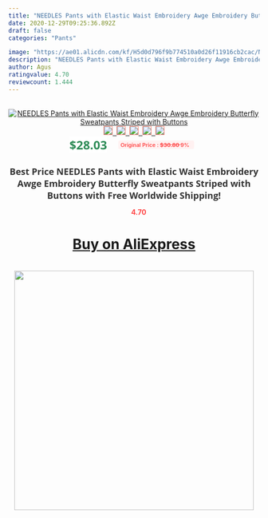 ```yaml
---
title: "NEEDLES Pants with Elastic Waist Embroidery Awge Embroidery Butterfly Sweatpants Striped with Buttons"
date: 2020-12-29T09:25:36.892Z
draft: false
categories: "Pants"

image: "https://ae01.alicdn.com/kf/H5d0d796f9b774510a0d26f11916cb2cac/NEEDLES-Pants-with-Elastic-Waist-Embroidery-Awge-Embroidery-Butterfly-Sweatpants-Striped-with-Buttons.jpg"
description: "NEEDLES Pants with Elastic Waist Embroidery Awge Embroidery Butterfly Sweatpants Striped with Buttons"
author: Agus
ratingvalue: 4.70
reviewcount: 1.444
---
```

<br>
<div style="text-align: center;">
<a href="https://s.click.aliexpress.com/e/_9yywSh" target="_blank" rel="nofollow noopener noreferrer"><img alt="NEEDLES Pants with Elastic Waist Embroidery Awge Embroidery Butterfly Sweatpants Striped with Buttons" class="magnifier-image" src="https://ae01.alicdn.com/kf/H5d0d796f9b774510a0d26f11916cb2cac/NEEDLES-Pants-with-Elastic-Waist-Embroidery-Awge-Embroidery-Butterfly-Sweatpants-Striped-with-Buttons.jpg_640x640.jpg">
<br>
<img style="border:1px solid salmon" src="https://ae01.alicdn.com/kf/H5d0d796f9b774510a0d26f11916cb2cac/NEEDLES-Pants-with-Elastic-Waist-Embroidery-Awge-Embroidery-Butterfly-Sweatpants-Striped-with-Buttons.jpg_120x120.jpg">&nbsp;&nbsp;<img style="border:1px solid salmon" src="https://ae01.alicdn.com/kf/H99b06539286d4b679a1306e9cd68d0afP/NEEDLES-Pants-with-Elastic-Waist-Embroidery-Awge-Embroidery-Butterfly-Sweatpants-Striped-with-Buttons.jpg_120x120.jpg">&nbsp;&nbsp;<img style="border:1px solid salmon" src="https://ae01.alicdn.com/kf/Hc57603f124d345ae970b6e3daa808afd0/NEEDLES-Pants-with-Elastic-Waist-Embroidery-Awge-Embroidery-Butterfly-Sweatpants-Striped-with-Buttons.jpg_120x120.jpg">&nbsp;&nbsp;<img style="border:1px solid salmon" src="https://ae01.alicdn.com/kf/He1e1191e39164df3bd8f281c05a7735fw/NEEDLES-Pants-with-Elastic-Waist-Embroidery-Awge-Embroidery-Butterfly-Sweatpants-Striped-with-Buttons.jpg_120x120.jpg">&nbsp;&nbsp;<img style="border:1px solid salmon" src="https://ae01.alicdn.com/kf/H071acdc96fea4365a6e042957958df7ex/NEEDLES-Pants-with-Elastic-Waist-Embroidery-Awge-Embroidery-Butterfly-Sweatpants-Striped-with-Buttons.jpg_120x120.jpg"></a></div><br0>
<div style="text-align: center;"><span style="background-color: white; border: 0px; box-sizing: border-box; color: seagreen; display: inline-block; font-family: &quot;open sans&quot; , &quot;arial&quot; , &quot;helvetica&quot; , sans-serif , &quot;heiti&quot;; font-size: 24px; font-stretch: inherit; font-weight: 700; line-height: inherit; margin: 0px 10px 0px 0px; padding: 0px; vertical-align: middle;">$28.03 </span>
<span style="background: rgb(255 , 241 , 241); border-radius: 3px; border: 0px; box-sizing: border-box; color: #ff4747; display: inline-block; font-family: inherit; font-size: 12px; font-stretch: inherit; font-style: inherit; font-variant: inherit; font-weight: 600; line-height: inherit; margin: 0px; padding: 2px 5px; transform: scale(0.9); vertical-align: middle;">Original Price : <b style="text-decoration: line-through;">$30.80 </b> 9%&nbsp;&nbsp;</span></div>
<h1 style="color: #333333; display: inline-block; font-family: &quot;open sans&quot; , &quot;arial&quot; , &quot;helvetica&quot; , sans-serif , &quot;heiti&quot;; font-size: 18px; font-stretch: inherit; font-weight: 700; text-align: center;">Best Price NEEDLES Pants with Elastic Waist Embroidery Awge Embroidery Butterfly Sweatpants Striped with Buttons with Free Worldwide Shipping!</h1>
<div style="color: #ff4747; text-align: center;">
<img src="https://4.bp.blogspot.com/-M0ZcTcb-5uY/XleCXlxnR4I/AAAAAAAAAEc/OrjgMkXV1oMQFaCRZj5HQwOCBcu3w1FegCPcBGAYYCw/s1600/star.png" style="height: 15px;">&nbsp;<b>4.70</b></div>
<div class="button_cont" align="center"><a class="buynow_a" href="https://s.click.aliexpress.com/e/_9yywSh" target="_blank" rel="nofollow noopener noreferrer"><H1>Buy on AliExpress</H1></a></div><br>
<div class="separator" style="clear: both; text-align: center;">
<img src="https://lh3.googleusercontent.com/-pTy5HemUv9M/XlePHvY0dAI/AAAAAAAAAE4/0nX5iRUoIWY8eMW9Dpxeirr157OZliDIgCLcBGAsYHQ/s1600/badge.gif" width="480">
</div>
